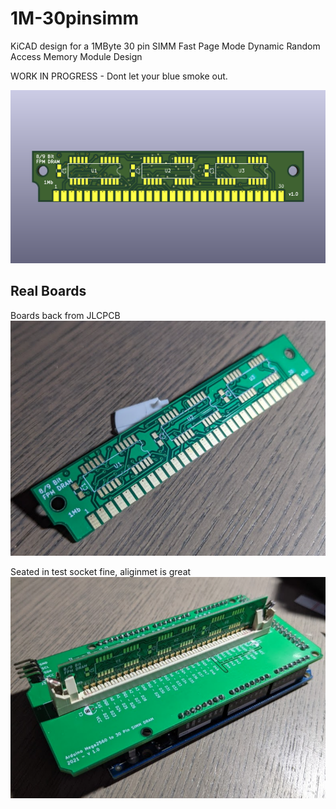 # 1M-30pinsimm

KiCAD design for a 1MByte 30 pin SIMM Fast Page Mode Dynamic Random Access Memory Module Design

WORK IN PROGRESS - Dont let your blue smoke out.

![1msim30](images/main.png)

## Real Boards

Boards back from JLCPCB
![prod1](images/prod-board1.png)

Seated in test socket fine, aliginmet is great
![prod2](images/prod-board2.png)
